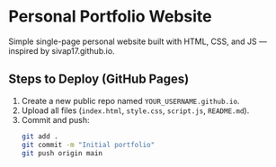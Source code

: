 # Personal Portfolio Website

Simple single-page personal website built with HTML, CSS, and JS — inspired by sivap17.github.io.

## Steps to Deploy (GitHub Pages)

1. Create a new public repo named `YOUR_USERNAME.github.io`.
2. Upload all files (`index.html`, `style.css`, `script.js`, `README.md`).
3. Commit and push:
   ```bash
   git add .
   git commit -m "Initial portfolio"
   git push origin main
